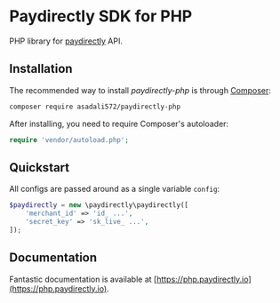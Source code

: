 <p align="center">
 
</p>

# Paydirectly SDK for PHP

PHP library for [paydirectly](https://paydirectly.io) API.

## Installation

The recommended way to install *paydirectly-php* is through [Composer](https://getcomposer.org/):

```sh
composer require asadali572/paydirectly-php
```

After installing, you need to require Composer's autoloader:

```php
require 'vendor/autoload.php';
```

## Quickstart

All configs are passed around as a single variable `config`:

```php
$paydirectly = new \paydirectly\paydirectly([
    'merchant_id' => 'id_ ...',
    'secret_key' => 'sk_live_ ...',
]);
```

## Documentation

Fantastic documentation is available at [https://php.paydirectly.io](https://php.paydirectly.io).
